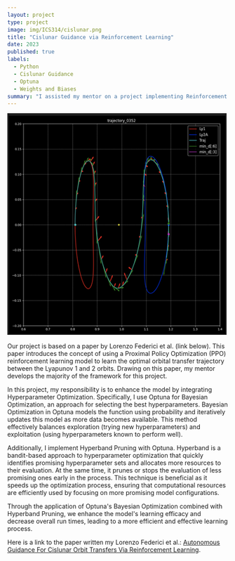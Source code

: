 ```yaml
---
layout: project
type: project
image: img/ICS314/cislunar.png
title: "Cislunar Guidance via Reinforcement Learning"
date: 2023
published: true
labels:
  - Python
  - Cislunar Guidance
  - Optuna
  - Weights and Biases
summary: "I assisted my mentor on a project implementing Reinforcement Learning to cislunar orbital transfers."
---
```


<img width="500px" class="float-start pe-4" src="../img/ICS314/RLGuidance.png">

Our project is based on a paper by Lorenzo Federici et al. (link below). This paper introduces the concept of using a Proximal Policy Optimization (PPO) reinforcement learning model to learn the optimal orbital transfer trajectory between the Lyapunov 1 and 2 orbits. Drawing on this paper, my mentor develops the majority of the framework for this project.

In this project, my responsibility is to enhance the model by integrating Hyperparameter Optimization. Specifically, I use Optuna for Bayesian Optimization, an approach for selecting the best hyperparameters. Bayesian Optimization in Optuna models the function using probability and iteratively updates this model as more data becomes available. This method effectively balances exploration (trying new hyperparameters) and exploitation (using hyperparameters known to perform well).

Additionally, I implement Hyperband Pruning with Optuna. Hyperband is a bandit-based approach to hyperparameter optimization that quickly identifies promising hyperparameter sets and allocates more resources to their evaluation. At the same time, it prunes or stops the evaluation of less promising ones early in the process. This technique is beneficial as it speeds up the optimization process, ensuring that computational resources are efficiently used by focusing on more promising model configurations.

Through the application of Optuna's Bayesian Optimization combined with Hyperband Pruning, we enhance the model's learning efficacy and decrease overall run times, leading to a more efficient and effective learning process.

Here is a link to the paper written my Lorenzo Federici et al.: [Autonomous Guidance For Cislunar Orbit Transfers Via Reinforcement Learning](https://www.researchgate.net/publication/353828924_Autonomous_Guidance_for_Cislunar_Orbit_Transfers_via_Reinforcement_Learning).
